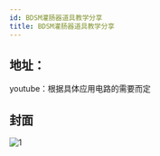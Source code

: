 ```yaml
---
id: BDSM灌肠器道具教学分享
title: BDSM灌肠器道具教学分享
---
```

## 地址：

youtube：根据具体应用电路的需要而定

## 封面

![1](image/1/1.png)